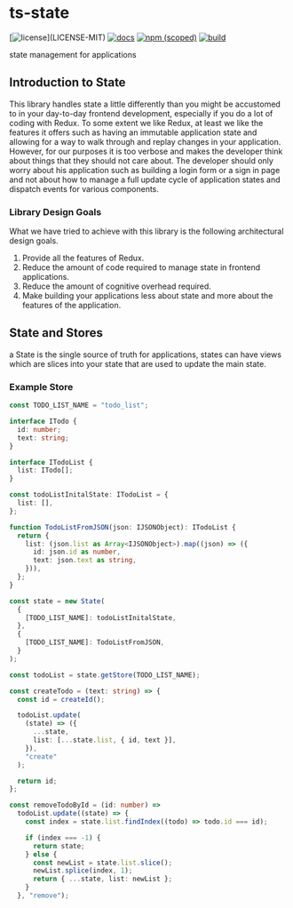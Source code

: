 # ts-state

[![license](https://img.shields.io/badge/license-MIT%2FApache--2.0-blue")](LICENSE-MIT)
[![docs](https://img.shields.io/badge/docs-typescript-blue.svg)](https://aicacia.github.io/ts-state/)
[![npm (scoped)](https://img.shields.io/npm/v/@aicacia/state)](https://www.npmjs.com/package/@aicacia/state)
[![build](https://github.com/aicacia/ts-state/workflows/Test/badge.svg)](https://github.com/aicacia/ts-state/actions?query=workflow%3ATest)

state management for applications

## Introduction to State

This library handles state a little differently than you might be accustomed to in your day-to-day frontend development, especially if you do a lot of coding with Redux. To some extent we like Redux, at least we like the features it offers such as having an immutable application state and allowing for a way to walk through and replay changes in your application. However, for our purposes it is too verbose and makes the developer think about things that they should not care about. The developer should only worry about his application such as building a login form or a sign in page and not about how to manage a full update cycle of application states and dispatch events for various components.

### Library Design Goals

What we have tried to achieve with this library is the following architectural design goals.

1. Provide all the features of Redux.
2. Reduce the amount of code required to manage state in frontend applications.
3. Reduce the amount of cognitive overhead required.
4. Make building your applications less about state and more about the features of the application.

## State and Stores

a State is the single source of truth for applications, states can have views which are slices into your state that are used to update the main state.

### Example Store

```typescript
const TODO_LIST_NAME = "todo_list";

interface ITodo {
  id: number;
  text: string;
}

interface ITodoList {
  list: ITodo[];
}

const todoListInitalState: ITodoList = {
  list: [],
};

function TodoListFromJSON(json: IJSONObject): ITodoList {
  return {
    list: (json.list as Array<IJSONObject>).map((json) => ({
      id: json.id as number,
      text: json.text as string,
    })),
  };
}

const state = new State(
  {
    [TODO_LIST_NAME]: todoListInitalState,
  },
  {
    [TODO_LIST_NAME]: TodoListFromJSON,
  }
);

const todoList = state.getStore(TODO_LIST_NAME);

const createTodo = (text: string) => {
  const id = createId();

  todoList.update(
    (state) => ({
      ...state,
      list: [...state.list, { id, text }],
    }),
    "create"
  );

  return id;
};

const removeTodoById = (id: number) =>
  todoList.update((state) => {
    const index = state.list.findIndex((todo) => todo.id === id);

    if (index === -1) {
      return state;
    } else {
      const newList = state.list.slice();
      newList.splice(index, 1);
      return { ...state, list: newList };
    }
  }, "remove");
```
